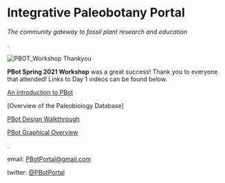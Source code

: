 # Integrative Paleobotany Portal
 
*The community gateway to fossil plant research and education*



.


![PBOT_Workshop Thankyou](https://user-images.githubusercontent.com/74028701/116114550-13500200-a67f-11eb-8562-ecc43b921034.jpg)


**PBot Spring 2021 Workshop** was a great success! Thank you to everyone that attended! Links to Day 1 videos can be found below.

[An introduction to PBot](https://youtu.be/DnuMtNr2HTQ)

[Overview of the Paleobiology Database]

[PBot Design Walkthrough](https://youtu.be/zAmICcKrAbY)

[PBot Graphical Overview](https://youtu.be/RKRWziA5nTY)










.



email: PBotPortal@gmail.com 

twitter: [@PBotPortal](https://twitter.com/PbotPortal)

